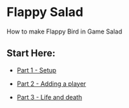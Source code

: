 # Flappy Salad
How to make Flappy Bird in Game Salad

## Start Here:

- [Part 1 - Setup](part1.md)

- [Part 2 - Adding a player](part2.md)

- [Part 3 - Life and death](part3.md)

